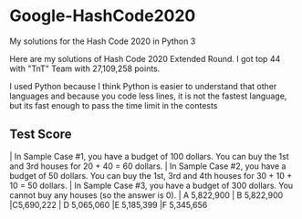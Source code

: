 # Google-HashCode2020
My solutions for the Hash Code 2020 in Python 3

Here are my solutions of Hash Code 2020 Extended Round. I got top 44 with "TnT" Team with 27,109,258 points.

I used Python because I think Python is easier to understand that other languages and because you code less lines, it is not the fastest language, but its fast enough to pass the time limit in the contests 

Test      Score
---------
| In Sample Case #1, you have a budget of 100 dollars. You can buy the 1st and 3rd houses for 20 + 40 = 60 dollars.
| In Sample Case #2, you have a budget of 50 dollars. You can buy the 1st, 3rd and 4th houses for 30 + 10 + 10 = 50 dollars.
| In Sample Case #3, you have a budget of 300 dollars. You cannot buy any houses (so the answer is 0).
| A 5,822,900
| B 5,822,900
|C5,690,222
| D 5,065,060
|E           5,185,399
|F           5,345,656
